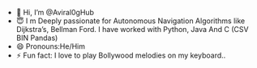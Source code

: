 - 👋 Hi, I’m @Aviral0gHub
- 😇 I m  Deeply passionate for Autonomous Navigation Algorithms like Dijkstra’s, Bellman Ford.
I have worked with Python, Java And C
(CSV BIN Pandas)
- 😄 Pronouns:He/Him
- ⚡ Fun fact: I love to play Bollywood melodies on my keyboard..

<!---
Aviral0gHub/Aviral0gHub is a ✨ special ✨ repository because its `README.md` (this file) appears on your GitHub profile.
You can click the Preview link to take a look at your changes.
--->
